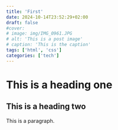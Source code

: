 ```yaml
---
title: 'First'
date: 2024-10-14T23:52:29+02:00
draft: false
#cover:
# image: img/IMG_0961.JPG
# alt: 'This is a post image'
# caption: 'This is the caption'
tags: ['html', 'css']
categories: ['tech']
---
```


# This is a heading one

## This is a heading two

This is a paragraph.
